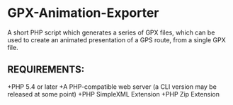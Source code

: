# GPX-Animation-Exporter
A short PHP script which generates a series of GPX files, which can be used to create an animated presentation of a GPS route, from a single GPX file.

## REQUIREMENTS:
+PHP 5.4 or later
+A PHP-compatible web server (a CLI version may be released at some point)
+PHP SimpleXML Extension
+PHP Zip Extension
